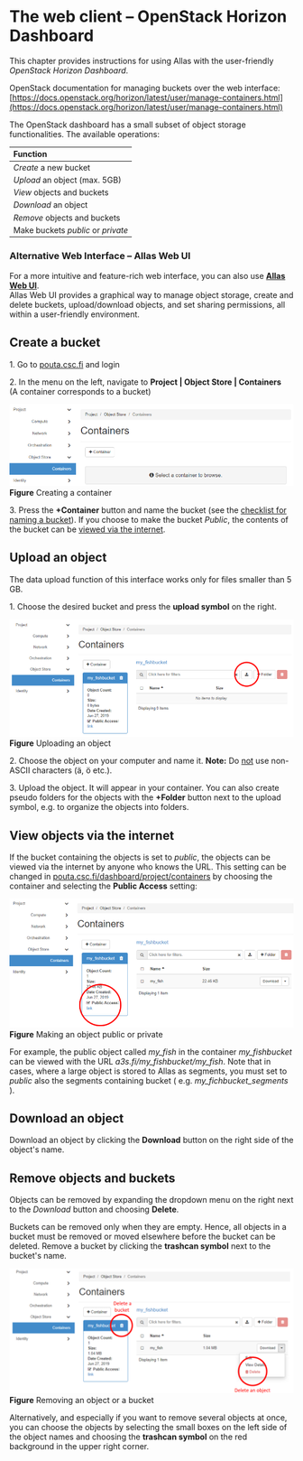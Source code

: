 # The web client – OpenStack Horizon Dashboard

This chapter provides instructions for using Allas with the user-friendly _OpenStack Horizon Dashboard_. 

OpenStack documentation for managing buckets over the web interface: [https://docs.openstack.org/horizon/latest/user/manage-containers.html](https://docs.openstack.org/horizon/latest/user/manage-containers.html)

The OpenStack dashboard has a small subset of object storage functionalities. The available operations:

| Function |
| :--- |
| _Create_ a new bucket |
| _Upload_ an object (max. 5GB) |
| _View_ objects and buckets |
| _Download_ an object |
| _Remove_ objects and buckets |
| Make buckets _public_ or _private_ |


### **Alternative Web Interface – Allas Web UI**
For a more intuitive and feature-rich web interface, you can also use **[Allas Web UI](./allas-ui.md)**.  
Allas Web UI provides a graphical way to manage object storage, create and delete buckets, upload/download objects, and set sharing permissions, all within a user-friendly environment.

## Create a bucket

1\. Go to [pouta.csc.fi](https://pouta.csc.fi/) and login

2\. In the menu on the left, navigate to **Project | Object Store | Containers**  
(A container corresponds to a bucket)

!["Creating a container"](img/allas_screenshot_create_container.png)  
**Figure** Creating a container

3\. Press the **+Container** button and name the bucket (see the [checklist for naming a bucket](../introduction.md#naming-buckets)). If you choose to make the bucket _Public_, the contents of the bucket can be [viewed via the internet](#view-objects-via-the-internet).

## Upload an object

The data upload function of this interface works only for files smaller than 5 GB.

1\. Choose the desired bucket and press the **upload symbol** on the right.

!["Upload object"](img/Allas_screenshot_upload.png)  
**Figure** Uploading an object

2\. Choose the object on your computer and name it. **Note:** Do <u>not</u> use non-ASCII characters (&auml;, &ouml; etc.). 

3\. Upload the object. It will appear in your container. You can also create pseudo folders for the objects with the **+Folder** button next to the upload symbol, e.g. to organize the objects into folders.

## View objects via the internet

If the bucket containing the objects is set to _public_, the objects can be viewed via the internet by anyone who knows the URL. This setting can be changed in [pouta.csc.fi/dashboard/project/containers](https://pouta.csc.fi/dashboard/project/containers/) by choosing the container and selecting the **Public Access** setting:

!["Making object public or private"](img/Allas_screenshot_public.png)
**Figure** Making an object public or private

For example, the public object called _my_fish_ in the container _my_fishbucket_ can be viewed with the URL _a3s.fi/my_fishbucket/my_fish_.
Note that in cases, where a large object is stored to Allas as segments, you must set to _public_ also the segments containing bucket ( e.g. _my_fichbucket_segments_ ).

## Download an object

Download an object by clicking the **Download** button on the right side of the object's name.

## Remove objects and buckets

Objects can be removed by expanding the dropdown menu on the right next to the _Download_ button and choosing **Delete**.

Buckets can be removed only when they are empty. Hence, all objects in a bucket must be removed or moved elsewhere before the bucket can be deleted. Remove a bucket by clicking the **trashcan symbol** next to the bucket's name. 

!["Removing object or container"](img/Allas_screenshot_delete.png)
**Figure** Removing an object or a bucket

Alternatively, and especially if you want to remove several objects at once, you can choose the objects by selecting the small boxes on the left side of the object names and choosing the **trashcan symbol** on the red background in the upper right corner.
